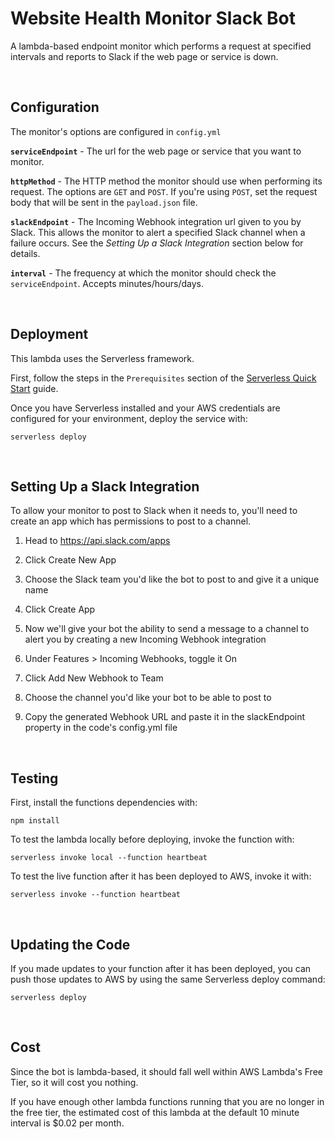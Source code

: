 # Website Health Monitor Slack Bot

A lambda-based endpoint monitor which performs a request at specified intervals and reports to Slack if the web page or service is down.

<br>

## Configuration

The monitor's options are configured in `config.yml`

**`serviceEndpoint`** - The url for the web page or service that you want to monitor.

**`httpMethod`** - The HTTP method the monitor should use when performing its request.  The options are `GET` and `POST`.  If you're using `POST`, set the request body that will be sent in the `payload.json` file.

**`slackEndpoint`** - The Incoming Webhook integration url given to you by Slack.  This allows the monitor to alert a specified Slack channel when a failure occurs.  See the *Setting Up a Slack Integration* section below for details.

**`interval`** - The frequency at which the monitor should check the `serviceEndpoint`.  Accepts minutes/hours/days.

<br>

## Deployment

This lambda uses the Serverless framework.

First, follow the steps in the `Prerequisites` section of the [Serverless Quick Start](https://serverless.com/framework/docs/providers/aws/guide/quick-start/) guide.

Once you have Serverless installed and your AWS credentials are configured for your environment, deploy the service with:

`serverless deploy`

<br>

## Setting Up a Slack Integration

To allow your monitor to post to Slack when it needs to, you'll need to create an app which has permissions to post to a channel.


1. Head to https://api.slack.com/apps

2. Click Create New App

3. Choose the Slack team you'd like the bot to post to and give it a unique name

4. Click Create App

5. Now we'll give your bot the ability to send a message to a channel to alert you by creating a new Incoming Webhook integration

6. Under Features > Incoming Webhooks, toggle it On

7. Click Add New Webhook to Team

8. Choose the channel you'd like your bot to be able to post to

9. Copy the generated Webhook URL and paste it in the slackEndpoint property in the code's config.yml file

<br>

## Testing

First, install the functions dependencies with:

`npm install`


To test the lambda locally before deploying, invoke the function with:

`serverless invoke local --function heartbeat`


To test the live function after it has been deployed to AWS, invoke it with:

`serverless invoke --function heartbeat`

<br>

## Updating the Code

If you made updates to your function after it has been deployed, you can push those updates to AWS by using the same Serverless deploy command:

`serverless deploy`

<br>

## Cost

Since the bot is lambda-based, it should fall well within AWS Lambda's Free Tier, so it will cost you nothing.

If you have enough other lambda functions running that you are no longer in the free tier, the estimated cost of this lambda at the default 10 minute interval is $0.02 per month.
